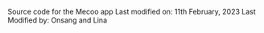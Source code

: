 Source code for the Mecoo app
Last modified on: 11th February, 2023
Last Modified by: Onsang and Lina
